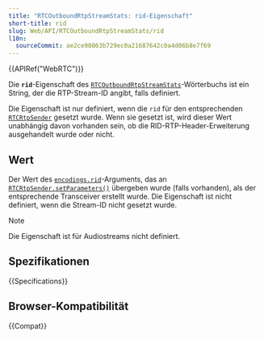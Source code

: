 ```yaml
---
title: "RTCOutboundRtpStreamStats: rid-Eigenschaft"
short-title: rid
slug: Web/API/RTCOutboundRtpStreamStats/rid
l10n:
  sourceCommit: ae2ce98063b729ec0a21687642c0a4d06b8e7f69
---
```


{{APIRef("WebRTC")}}

Die **`rid`**-Eigenschaft des [`RTCOutboundRtpStreamStats`](/de/docs/Web/API/RTCOutboundRtpStreamStats)-Wörterbuchs ist ein String, der die RTP-Stream-ID angibt, falls definiert.

Die Eigenschaft ist nur definiert, wenn die `rid` für den entsprechenden [`RTCRtpSender`](/de/docs/Web/API/RTCRtpSender) gesetzt wurde. Wenn sie gesetzt ist, wird dieser Wert unabhängig davon vorhanden sein, ob die RID-RTP-Header-Erweiterung ausgehandelt wurde oder nicht.

## Wert

Der Wert des [`encodings.rid`](/de/docs/Web/API/RTCRtpSender/setParameters#rid)-Arguments, das an [`RTCRtpSender.setParameters()`](/de/docs/Web/API/RTCRtpSender/setParameters) übergeben wurde (falls vorhanden), als der entsprechende Transceiver erstellt wurde. Die Eigenschaft ist nicht definiert, wenn die Stream-ID nicht gesetzt wurde.

> [!NOTE]
> Die Eigenschaft ist für Audiostreams nicht definiert.

## Spezifikationen

{{Specifications}}

## Browser-Kompatibilität

{{Compat}}
